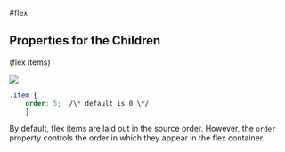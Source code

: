#flex

## Properties for the Children  
(flex items)

![](https://css-tricks.com/wp-content/uploads/2018/10/order.svg)

```css
.item { 
	order: 5;  /\* default is 0 \*/ 
	}
```
By default, flex items are laid out in the source order. However, the `order` property controls the order in which they appear in the flex container.
